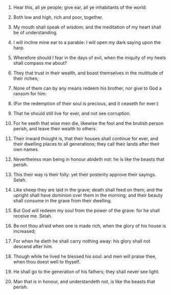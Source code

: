 1. Hear this, all ye people; give ear, all ye inhabitants of the
world:

2. Both low and high, rich and poor, together.

3. My mouth shall speak of wisdom; and the meditation of my heart
shall be of understanding.

4. I will incline mine ear to a parable: I will open my dark saying
upon the harp.

5. Wherefore should I fear in the days of evil, when the iniquity of
my heels shall compass me about?

6. They that trust in their wealth, and boast themselves in the
multitude of their riches;

7. None of them can by any means redeem his brother, nor give to God
a ransom for him:

8. (For the redemption of their soul is precious, and it ceaseth for
ever:)

9. That he should still live for ever, and not see corruption.

10. For he seeth that wise men die, likewise the fool and the
brutish person perish, and leave their wealth to others.

11. Their inward thought is, that their houses shall continue for
ever, and their dwelling places to all generations; they call their
lands after their own names.

12. Nevertheless man being in honour abideth not: he is like the
beasts that perish.

13. This their way is their folly: yet their posterity approve their
sayings. Selah.

14. Like sheep they are laid in the grave; death shall feed on them;
and the upright shall have dominion over them in the morning; and
their beauty shall consume in the grave from their dwelling.

15. But God will redeem my soul from the power of the grave: for he
shall receive me. Selah.

16. Be not thou afraid when one is made rich, when the glory of his
house is increased;

17. For when he dieth he shall carry nothing away: his glory shall
not descend after him.

18. Though while he lived he blessed his soul: and men will praise
thee, when thou doest well to thyself.

19. He shall go to the generation of his fathers; they shall never
see light.

20. Man that is in honour, and understandeth not, is like the beasts
that perish.